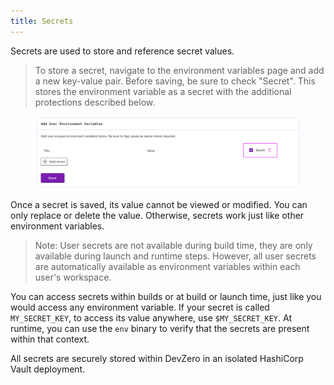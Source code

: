 ```yaml
---
title: Secrets
---
```


Secrets are used to store and reference secret values.

> To store a secret, navigate to the environment variables page and add a new key-value pair. Before saving, be sure to check "Secret". This stores the environment variable as a secret with the additional protections described below.

<figure><img src="../.gitbook/assets/Screenshot 2024-07-18 at 15.36.52.png" alt=""><figcaption></figcaption></figure>

Once a secret is saved, its value cannot be viewed or modified. You can only replace or delete the value. Otherwise, secrets work just like other environment variables.

> Note: User secrets are not available during build time, they are only available during launch and runtime steps. However, all user secrets are automatically available as environment variables within each user's workspace.

You can access secrets within builds or at build or launch time, just like you would access any environment variable. If your secret is called `MY_SECRET_KEY`, to access its value anywhere, use `$MY_SECRET_KEY`. At runtime, you can use the `env` binary to verify that the secrets are present within that context.

All secrets are securely stored within DevZero in an isolated HashiCorp Vault deployment.
